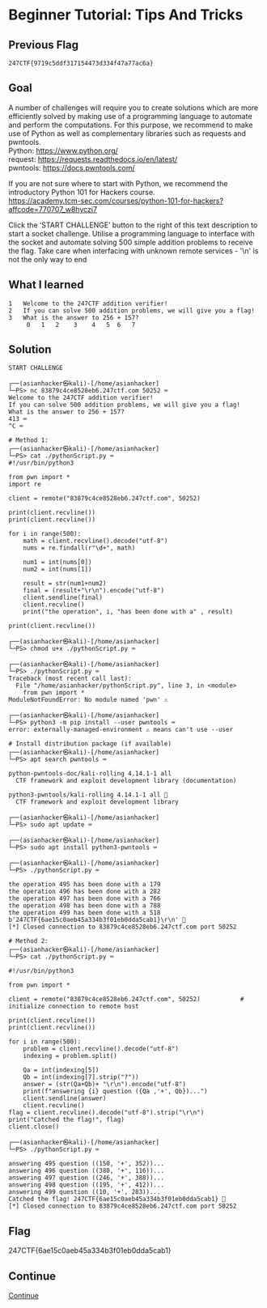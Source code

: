# Beginner Tutorial: Tips And Tricks

## Previous Flag
```
247CTF{9719c5ddf317154473d334f47a77ac6a}
```

## Goal
A number of challenges will require you to create solutions which are more efficiently solved by making use of a programming language to automate and perform the computations. For this purpose, we recommend to make use of Python as well as complementary libraries such as requests and pwntools.<br>
Python: https://www.python.org/<br>
request: https://requests.readthedocs.io/en/latest/<br>
pwntools: https://docs.pwntools.com/<br>

If you are not sure where to start with Python, we recommend the introductory Python 101 for Hackers course.<br>
https://academy.tcm-sec.com/courses/python-101-for-hackers?affcode=770707_w8hyczi7<br>

Click the ‘START CHALLENGE’ button to the right of this text description to start a socket challenge. Utilise a programming language to interface with the socket and automate solving 500 simple addition problems to receive the flag. Take care when interfacing with unknown remote services - '\n' is not the only way to end

## What I learned
```
1   Welcome to the 247CTF addition verifier!
2   If you can solve 500 addition problems, we will give you a flag!
3   What is the answer to 256 + 157?
     0   1   2    3    4   5  6   7
```

## Solution
```
START CHALLENGE

┌──(asianhacker㉿kali)-[/home/asianhacker]
└─PS> nc 83879c4ce8528eb6.247ctf.com 50252 ⌨️
Welcome to the 247CTF addition verifier!
If you can solve 500 addition problems, we will give you a flag!
What is the answer to 256 + 157?
413 ⌨️
^C ⌨️

# Method 1:
┌──(asianhacker㉿kali)-[/home/asianhacker]
└─PS> cat ./pythonScript.py ⌨️
#!/usr/bin/python3

from pwn import *
import re

client = remote("83879c4ce8528eb6.247ctf.com", 50252)

print(client.recvline())
print(client.recvline())

for i in range(500):
    math = client.recvline().decode("utf-8")
    nums = re.findall(r"\d+", math)

    num1 = int(nums[0])
    num2 = int(nums[1])

    result = str(num1+num2)
    final = (result+"\r\n").encode("utf-8")
    client.sendline(final)
    client.recvline()
    print("the operation", i, "has been done with a" , result)

print(client.recvline())

┌──(asianhacker㉿kali)-[/home/asianhacker]
└─PS> chmod u+x ./pythonScript.py ⌨️   

┌──(asianhacker㉿kali)-[/home/asianhacker]
└─PS> ./pythonScript.py ⌨️
Traceback (most recent call last):
  File "/home/asianhacker/pythonScript.py", line 3, in <module>
    from pwn import *
ModuleNotFoundError: No module named 'pwn' ⚠️

┌──(asianhacker㉿kali)-[/home/asianhacker]
└─PS> python3 -m pip install --user pwntools ⌨️
error: externally-managed-environment ⚠️ means can't use --user

# Install distribution package (if available)
┌──(asianhacker㉿kali)-[/home/asianhacker]
└─PS> apt search pwntools ⌨️

python-pwntools-doc/kali-rolling 4.14.1-1 all
  CTF framework and exploit development library (documentation)

python3-pwntools/kali-rolling 4.14.1-1 all 👀
  CTF framework and exploit development library

┌──(asianhacker㉿kali)-[/home/asianhacker]
└─PS> sudo apt update ⌨️

┌──(asianhacker㉿kali)-[/home/asianhacker]
└─PS> sudo apt install python3-pwntools ⌨️

┌──(asianhacker㉿kali)-[/home/asianhacker]
└─PS> ./pythonScript.py ⌨️

the operation 495 has been done with a 179
the operation 496 has been done with a 282
the operation 497 has been done with a 766
the operation 498 has been done with a 788
the operation 499 has been done with a 518
b'247CTF{6ae15c0aeb45a334b3f01eb0dda5cab1}\r\n' 🔐
[*] Closed connection to 83879c4ce8528eb6.247ctf.com port 50252    

# Method 2:                                    
┌──(asianhacker㉿kali)-[/home/asianhacker]
└─PS> cat ./pythonScript.py ⌨️

#!/usr/bin/python3

from pwn import *

client = remote("83879c4ce8528eb6.247ctf.com", 50252)           # initialize connection to remote host

print(client.recvline())
print(client.recvline())

for i in range(500):
    problem = client.recvline().decode("utf-8")
    indexing = problem.split()

    Qa = int(indexing[5])
    Qb = int(indexing[7].strip("?"))
    answer = (str(Qa+Qb)+ "\r\n").encode("utf-8")
    print(f"answering {i} question ({Qa ,'+', Qb})...")
    client.sendline(answer)
    client.recvline()
flag = client.recvline().decode("utf-8").strip("\r\n")
print("Catched the flag!", flag)
client.close()

┌──(asianhacker㉿kali)-[/home/asianhacker]
└─PS> ./pythonScript.py ⌨️

answering 495 question ((150, '+', 352))...
answering 496 question ((380, '+', 116))...
answering 497 question ((246, '+', 388))...
answering 498 question ((195, '+', 412))...
answering 499 question ((10, '+', 283))...
Catched the flag! 247CTF{6ae15c0aeb45a334b3f01eb0dda5cab1} 🔐
[*] Closed connection to 83879c4ce8528eb6.247ctf.com port 50252
```

## Flag
247CTF{6ae15c0aeb45a334b3f01eb0dda5cab1}

## Continue
[Continue](../247ctf/WebSecuredSession.md)